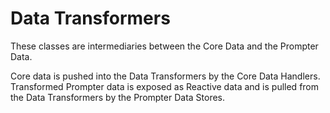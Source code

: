 # Data Transformers

These classes are intermediaries between the Core Data and the Prompter Data.

Core data is pushed into the Data Transformers by the Core Data Handlers.
Transformed Prompter data is exposed as Reactive data and is pulled from the Data Transformers by the Prompter Data Stores.
